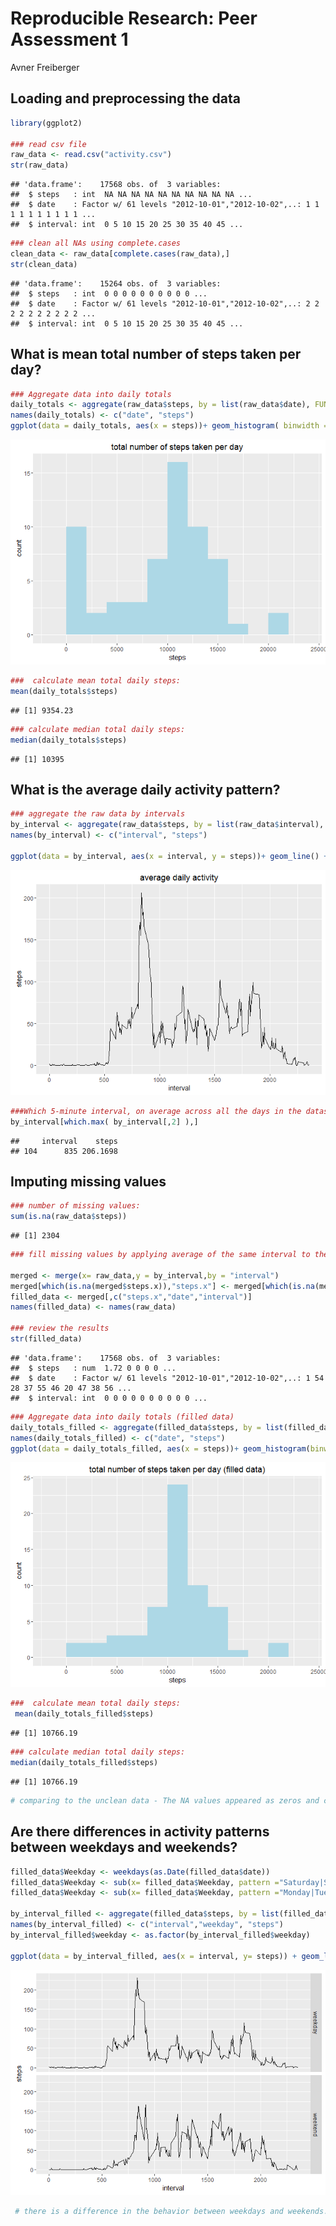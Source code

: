 # Reproducible Research: Peer Assessment 1
Avner Freiberger  


## Loading and preprocessing the data

```r
library(ggplot2)

### read csv file
raw_data <- read.csv("activity.csv")
str(raw_data)
```

```
## 'data.frame':	17568 obs. of  3 variables:
##  $ steps   : int  NA NA NA NA NA NA NA NA NA NA ...
##  $ date    : Factor w/ 61 levels "2012-10-01","2012-10-02",..: 1 1 1 1 1 1 1 1 1 1 ...
##  $ interval: int  0 5 10 15 20 25 30 35 40 45 ...
```

```r
### clean all NAs using complete.cases
clean_data <- raw_data[complete.cases(raw_data),]
str(clean_data)
```

```
## 'data.frame':	15264 obs. of  3 variables:
##  $ steps   : int  0 0 0 0 0 0 0 0 0 0 ...
##  $ date    : Factor w/ 61 levels "2012-10-01","2012-10-02",..: 2 2 2 2 2 2 2 2 2 2 ...
##  $ interval: int  0 5 10 15 20 25 30 35 40 45 ...
```


## What is mean total number of steps taken per day?


```r
### Aggregate data into daily totals
daily_totals <- aggregate(raw_data$steps, by = list(raw_data$date), FUN = sum, na.rm=TRUE)
names(daily_totals) <- c("date", "steps")
ggplot(data = daily_totals, aes(x = steps))+ geom_histogram( binwidth = 2000,fill = "light blue") + ggtitle("total number of steps taken per day")
```

![](PA1_template_files/figure-html/unnamed-chunk-2-1.png)

```r
###  calculate mean total daily steps:
mean(daily_totals$steps)
```

```
## [1] 9354.23
```

```r
### calculate median total daily steps:
median(daily_totals$steps)
```

```
## [1] 10395
```
## What is the average daily activity pattern?

```r
### aggregate the raw data by intervals
by_interval <- aggregate(raw_data$steps, by = list(raw_data$interval), FUN = mean,na.rm = TRUE)
names(by_interval) <- c("interval", "steps")

ggplot(data = by_interval, aes(x = interval, y = steps))+ geom_line() + ggtitle("average daily activity")
```

![](PA1_template_files/figure-html/unnamed-chunk-3-1.png)

```r
###Which 5-minute interval, on average across all the days in the dataset,contains the maximum number of steps?
by_interval[which.max( by_interval[,2] ),]
```

```
##     interval    steps
## 104      835 206.1698
```
## Imputing missing values

```r
### number of missing values:
sum(is.na(raw_data$steps))
```

```
## [1] 2304
```

```r
### fill missing values by applying average of the same interval to the missing fields

merged <- merge(x= raw_data,y = by_interval,by = "interval")
merged[which(is.na(merged$steps.x)),"steps.x"] <- merged[which(is.na(merged$steps.x)),"steps.y"]
filled_data <- merged[,c("steps.x","date","interval")]
names(filled_data) <- names(raw_data)

### review the results
str(filled_data)
```

```
## 'data.frame':	17568 obs. of  3 variables:
##  $ steps   : num  1.72 0 0 0 0 ...
##  $ date    : Factor w/ 61 levels "2012-10-01","2012-10-02",..: 1 54 28 37 55 46 20 47 38 56 ...
##  $ interval: int  0 0 0 0 0 0 0 0 0 0 ...
```

```r
### Aggregate data into daily totals (filled data)
daily_totals_filled <- aggregate(filled_data$steps, by = list(filled_data$date), FUN = sum)
names(daily_totals_filled) <- c("date", "steps")
ggplot(data = daily_totals_filled, aes(x = steps))+ geom_histogram(binwidth = 2000,fill = "light blue") + ggtitle("total number of steps taken per day (filled data)")
```

![](PA1_template_files/figure-html/unnamed-chunk-4-1.png)

```r
###  calculate mean total daily steps:
 mean(daily_totals_filled$steps)
```

```
## [1] 10766.19
```

```r
### calculate median total daily steps:
median(daily_totals_filled$steps)
```

```
## [1] 10766.19
```

```r
# comparing to the unclean data - The NA values appeared as zeros and caused both mean and median to become lower than they should
```
## Are there differences in activity patterns between weekdays and weekends?


```r
filled_data$Weekday <- weekdays(as.Date(filled_data$date))
filled_data$Weekday <- sub(x= filled_data$Weekday, pattern ="Saturday|Sunday",replacement = "weekend")
filled_data$Weekday <- sub(x= filled_data$Weekday, pattern ="Monday|Tuesday|Wednesday|Thursday|Friday",replacement = "weekday")

by_interval_filled <- aggregate(filled_data$steps, by = list(filled_data$interval, filled_data$Weekday), FUN = mean,na.rm = TRUE)
names(by_interval_filled) <- c("interval","weekday", "steps")
by_interval_filled$weekday <- as.factor(by_interval_filled$weekday)

ggplot(data = by_interval_filled, aes(x = interval, y= steps)) + geom_line() + facet_grid(weekday~.)
```

![](PA1_template_files/figure-html/unnamed-chunk-5-1.png)

```r
 # there is a difference in the behavior between weekdays and weekends. On weekdays, there is high activity between 750-1000 intervals
```





